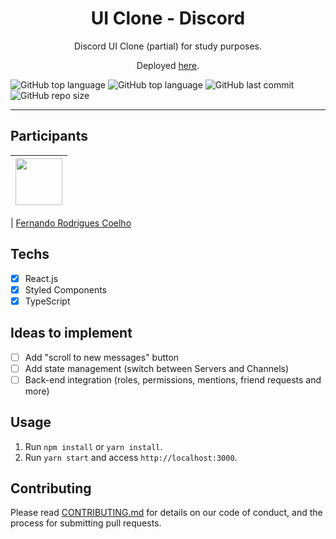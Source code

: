 <h1 align="center">
UI Clone - Discord
</h1>

<p align="center">Discord UI Clone (partial) for study purposes.</p>
<p align="center">Deployed <a href="https://clone-discord-three.vercel.app/">here</a>.</p>

![GitHub top language](https://img.shields.io/github/languages/count/fernandorcoelho/nlw_omni_web) 
![GitHub top language](https://img.shields.io/github/languages/top/fernandorcoelho/nlw_omni_web) ![GitHub last commit](https://img.shields.io/github/last-commit/fernandorcoelho/nlw_omni_web) ![GitHub repo size](https://img.shields.io/github/repo-size/fernandorcoelho/nlw_omni_web)

<hr>

## Participants

| [<img src="https://avatars2.githubusercontent.com/u/63662083?s=460&u=13c4f318194a9c353656bb2967fca1dedd2ebd01&v=4" width="75px;"/>](https://github.com/fernandorcoelho/) |
| :------------------------------------------------------------------------------------------------------------------------: |


| [Fernando Rodrigues Coelho](https://github.com/fernandorcoelho/)

## Techs

- [x] React.js
- [x] Styled Components
- [x] TypeScript

## Ideas to implement

- [ ] Add "scroll to new messages" button
- [ ] Add state management (switch between Servers and Channels)
- [ ] Back-end integration (roles, permissions, mentions, friend requests and more)

## Usage

1. Run `npm install` or `yarn install`.<br />
2. Run `yarn start` and access `http://localhost:3000`.<br />

## Contributing

Please read [CONTRIBUTING.md](CONTRIBUTING.md) for details on our code of conduct, and the process for submitting pull requests.
